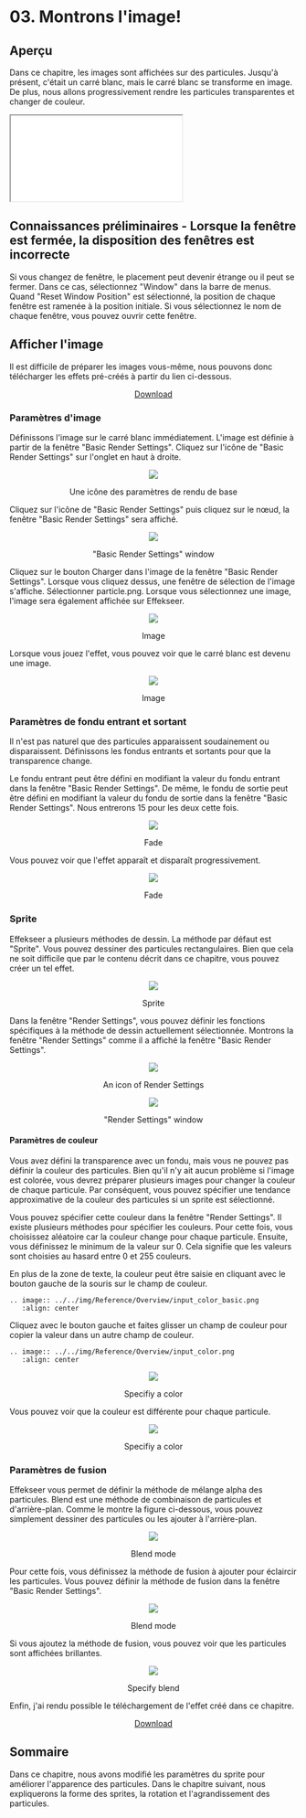 ﻿# 03. Montrons l'image!

<div class="main">

## Aperçu
Dans ce chapitre, les images sont affichées sur des particules.
Jusqu'à présent, c'était un carré blanc, mais le carré blanc se transforme en image.
De plus, nous allons progressivement rendre les particules transparentes et changer de couleur.

<iframe src='../../Sample/viewer_en.html#03_02_Sample/effect.efk'></iframe>

## Connaissances préliminaires - Lorsque la fenêtre est fermée, la disposition des fenêtres est incorrecte

Si vous changez de fenêtre, le placement peut devenir étrange ou il peut se fermer.
Dans ce cas, sélectionnez "Window" dans la barre de menus.
Quand "Reset Window Position" est sélectionné, la position de chaque fenêtre est ramenée à la position initiale.
Si vous sélectionnez le nom de chaque fenêtre, vous pouvez ouvrir cette fenêtre.

## Afficher l'image

Il est difficile de préparer les images vous-même, nous pouvons donc télécharger les effets pré-créés à partir du lien ci-dessous.

<div align="center">
<a href = "../../Sample/03_01_Sample.zip">Download</a>
</div>

### Paramètres d'image

Définissons l'image sur le carré blanc immédiatement.
L'image est définie à partir de la fenêtre "Basic Render Settings".
Cliquez sur l'icône de "Basic Render Settings" sur l'onglet en haut à droite.

<div align="center">
<img src="../../img/Tutorial/03_render_common_icon.png">
<p>Une icône des paramètres de rendu de base</p>
</div>

Cliquez sur l'icône de "Basic Render Settings" puis cliquez sur le nœud, la fenêtre "Basic Render Settings" sera affiché.

<div align="center">
<img src="../../img/Tutorial/03_rendercommon_en.png">
<p>"Basic Render Settings" window</p>
</div>

Cliquez sur le bouton Charger dans l'image de la fenêtre "Basic Render Settings".
Lorsque vous cliquez dessus, une fenêtre de sélection de l'image s'affiche.
Sélectionner particle.png.
Lorsque vous sélectionnez une image, l'image sera également affichée sur Effekseer.

<div align="center">
<img src="../../img/Tutorial/03_texture_en.png">
<p>Image</p>
</div>

Lorsque vous jouez l'effet, vous pouvez voir que le carré blanc est devenu une image.

<div align="center">
<img src="../../img/Tutorial/03_texture.gif">
<p>Image</p>
</div>

### Paramètres de fondu entrant et sortant

Il n'est pas naturel que des particules apparaissent soudainement ou disparaissent.
Définissons les fondus entrants et sortants pour que la transparence change.

Le fondu entrant peut être défini en modifiant la valeur du fondu entrant dans la fenêtre "Basic Render Settings".
De même, le fondu de sortie peut être défini en modifiant la valeur du fondu de sortie dans la fenêtre "Basic Render Settings".
Nous entrerons 15 pour les deux cette fois.

<div align="center">
<img src="../../img/Tutorial/03_fade_en.png">
<p>Fade</p>
</div>

Vous pouvez voir que l'effet apparaît et disparaît progressivement.

<div align="center">
<img src="../../img/Tutorial/03_fade.gif">
<p>Fade</p>
</div>

### Sprite

Effekseer a plusieurs méthodes de dessin.
La méthode par défaut est "Sprite". Vous pouvez dessiner des particules rectangulaires.
Bien que cela ne soit difficile que par le contenu décrit dans ce chapitre, vous pouvez créer un tel effet.

<div align="center">
<img src="../../img/Tutorial/03_sprite.png">
<p>Sprite</p>
</div>

Dans la fenêtre "Render Settings", vous pouvez définir les fonctions spécifiques à la méthode de dessin actuellement sélectionnée.
Montrons la fenêtre "Render Settings" comme il a affiché la fenêtre "Basic Render Settings".

<div align="center">
<img src="../../img/Tutorial/03_render_icon.png">
<p>An icon of Render Settings</p>
</div>

<div align="center">
<img src="../../img/Tutorial/03_render_en.png">
<p>"Render Settings" window</p>
</div>

#### Paramètres de couleur

Vous avez défini la transparence avec un fondu, mais vous ne pouvez pas définir la couleur des particules.
Bien qu'il n'y ait aucun problème si l'image est colorée, vous devrez préparer plusieurs images pour changer la couleur de chaque particule.
Par conséquent, vous pouvez spécifier une tendance approximative de la couleur des particules si un sprite est sélectionné.

Vous pouvez spécifier cette couleur dans la fenêtre "Render Settings". Il existe plusieurs méthodes pour spécifier les couleurs.
Pour cette fois, vous choisissez aléatoire car la couleur change pour chaque particule.
Ensuite, vous définissez le minimum de la valeur sur 0. Cela signifie que les valeurs sont choisies au hasard entre 0 et 255 couleurs.

En plus de la zone de texte, la couleur peut être saisie en cliquant avec le bouton gauche de la souris sur le champ de couleur.

```eval_rst
.. image:: ../../img/Reference/Overview/input_color_basic.png
   :align: center
```

Cliquez avec le bouton gauche et faites glisser un champ de couleur pour copier la valeur dans un autre champ de couleur.

```eval_rst
.. image:: ../../img/Reference/Overview/input_color.png
   :align: center
```

<div align="center">
<img src="../../img/Tutorial/03_color_en.png">
<p>Specifiy a color</p>
</div>

Vous pouvez voir que la couleur est différente pour chaque particule.

<div align="center">
<img src="../../img/Tutorial/03_color.gif">
<p>Specifiy a color</p>
</div>

### Paramètres de fusion

Effekseer vous permet de définir la méthode de mélange alpha des particules.
Blend est une méthode de combinaison de particules et d'arrière-plan.
Comme le montre la figure ci-dessous, vous pouvez simplement dessiner des particules ou les ajouter à l'arrière-plan.

<div align="center">
<img src="../../img/Tutorial/03_blendmode.png">
<p>Blend mode</p>
</div>

Pour cette fois, vous définissez la méthode de fusion à ajouter pour éclaircir les particules.
Vous pouvez définir la méthode de fusion dans la fenêtre "Basic Render Settings".

<div align="center">
<img src="../../img/Tutorial/03_blend_en.png">
<p>Blend mode</p>
</div>

Si vous ajoutez la méthode de fusion, vous pouvez voir que les particules sont affichées brillantes.

<div align="center">
<img src="../../img/Tutorial/03_blend.gif">
<p>Specify blend</p>
</div>

Enfin, j'ai rendu possible le téléchargement de l'effet créé dans ce chapitre.

<div align="center">
<a href = "../../Sample/03_02_Sample.zip">Download</a>
</div>

## Sommaire

Dans ce chapitre, nous avons modifié les paramètres du sprite pour améliorer l'apparence des particules.
Dans le chapitre suivant, nous expliquerons la forme des sprites, la rotation et l'agrandissement des particules.

</div>
